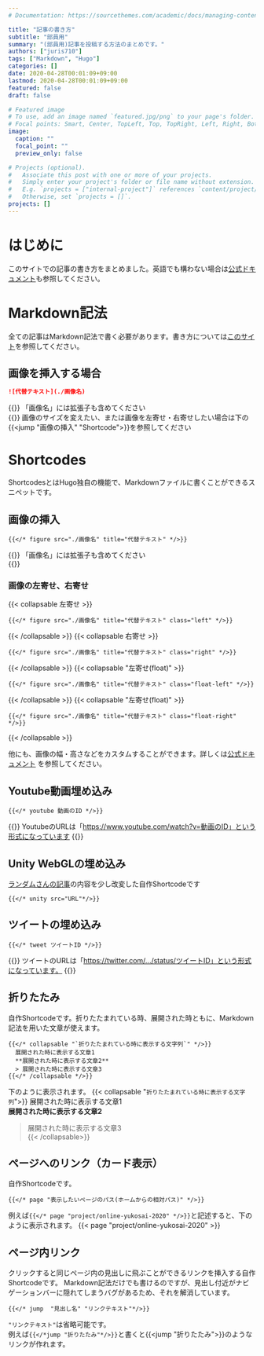 ```yaml
---
# Documentation: https://sourcethemes.com/academic/docs/managing-content/

title: "記事の書き方"
subtitle: "部員用"
summary: "(部員用)記事を投稿する方法のまとめです。"
authors: ["juris710"]
tags: ["Markdown", "Hugo"]
categories: []
date: 2020-04-28T00:01:09+09:00
lastmod: 2020-04-28T00:01:09+09:00
featured: false
draft: false

# Featured image
# To use, add an image named `featured.jpg/png` to your page's folder.
# Focal points: Smart, Center, TopLeft, Top, TopRight, Left, Right, BottomLeft, Bottom, BottomRight.
image:
  caption: ""
  focal_point: ""
  preview_only: false

# Projects (optional).
#   Associate this post with one or more of your projects.
#   Simply enter your project's folder or file name without extension.
#   E.g. `projects = ["internal-project"]` references `content/project/deep-learning/index.md`.
#   Otherwise, set `projects = []`.
projects: []
---
```

# はじめに
このサイトでの記事の書き方をまとめました。英語でも構わない場合は[公式ドキュメント](https://sourcethemes.com/academic/docs/writing-markdown-latex/)も参照してください。

# Markdown記法
全ての記事はMarkdown記法で書く必要があります。書き方については[このサイト](https://qiita.com/kamorits/items/6f342da395ad57468ae3)を参照してください。

## 画像を挿入する場合
```md
![代替テキスト](./画像名)
``` 
{{<alert note>}}
「画像名」には拡張子も含めてください  
{{</alert>}}
画像のサイズを変えたい、または画像を左寄せ・右寄せしたい場合は下の{{<jump "画像の挿入" "Shortcode">}}を参照してください

# Shortcodes
ShortcodesとはHugo独自の機能で、Markdownファイルに書くことができるスニペットです。  
## 画像の挿入
```
{{</* figure src="./画像名" title="代替テキスト" */>}}
```
{{<alert note>}}
「画像名」には拡張子も含めてください  
{{</alert>}}
### 画像の左寄せ、右寄せ
{{< collapsable 左寄せ >}}
```
{{</* figure src="./画像名" title="代替テキスト" class="left" */>}}
```
{{< /collapsable >}}
{{< collapsable 右寄せ >}}
```
{{</* figure src="./画像名" title="代替テキスト" class="right" */>}}
```
{{< /collapsable >}}
{{< collapsable "左寄せ(float)" >}}
```
{{</* figure src="./画像名" title="代替テキスト" class="float-left" */>}}
```
{{< /collapsable >}}
{{< collapsable "左寄せ(float)" >}}
```
{{</* figure src="./画像名" title="代替テキスト" class="float-right" */>}}
```
{{< /collapsable >}}



他にも、画像の幅・高さなどをカスタムすることができます。詳しくは[公式ドキュメント](https://gohugo.io/content-management/shortcodes/#figure)  を参照してください。

## Youtube動画埋め込み
```  
{{</* youtube 動画のID */>}}
```  
{{<alert note >}}
YoutubeのURLは「https://www.youtube.com/watch?v=動画のID」という形式になっています
{{</alert>}}

## Unity WebGLの埋め込み
[ランダムさんの記事](https://ch-random.net/post/93/)の内容を少し改変した自作Shortcodeです
```
{{</* unity src="URL"*/>}}
```

## ツイートの埋め込み
```
{{</* tweet ツイートID */>}}
```
{{<alert note >}}
  ツイートのURLは「https://twitter.com/.../status/ツイートID」という形式になっています。
{{</alert>}}  

## 折りたたみ
自作Shortcodeです。折りたたまれている時、展開された時ともに、Markdown記法を用いた文章が使えます。
```
{{</* collapsable "`折りたたまれている時に表示する文字列`" */>}}
  展開された時に表示する文章1  
  **展開された時に表示する文章2**  
  > 展開された時に表示する文章3  
{{</* /collapsable */>}}
```
下のように表示されます。
{{< collapsable "`折りたたまれている時に表示する文字列`">}}
  展開された時に表示する文章1  
  **展開された時に表示する文章2**  
  > 展開された時に表示する文章3  
{{< /collapsable>}}

## ページへのリンク（カード表示）
自作Shortcodeです。
```
{{</* page "表示したいページのパス(ホームからの相対パス)" */>}}
```
例えば`{{</* page "project/online-yukosai-2020" */>}}`と記述すると、下のように表示されます。
{{< page "project/online-yukosai-2020" >}}

## ページ内リンク  
クリックすると同じページ内の見出しに飛ぶことができるリンクを挿入する自作Shortcodeです。
Markdown記法だけでも書けるのですが、見出し付近がナビゲーションバーに隠れてしまうバグがあるため、それを解消しています。
```
{{</* jump  "見出し名" "リンクテキスト"*/>}}
```
`"リンクテキスト"`は省略可能です。  
例えば`{{</*jump "折りたたみ"*/>}}`と書くと{{<jump "折りたたみ">}}のようなリンクが作れます。